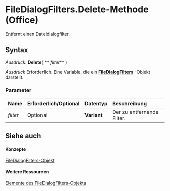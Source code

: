 
# FileDialogFilters.Delete-Methode (Office)

Entfernt einen Dateidialogfilter.


## Syntax

 _Ausdruck_. **Delete**( ** _filter_** )

 _Ausdruck_ Erforderlich. Eine Variable, die ein **[FileDialogFilters](a74663cf-ad63-e41a-8d5e-e51e8a20c173.md)** -Objekt darstellt.


### Parameter



|**Name**|**Erforderlich/Optional**|**Datentyp**|**Beschreibung**|
|:-----|:-----|:-----|:-----|
| _filter_|Optional|**Variant**|Der zu entfernende Filter.|

## Siehe auch


#### Konzepte


[FileDialogFilters-Objekt](a74663cf-ad63-e41a-8d5e-e51e8a20c173.md)
#### Weitere Ressourcen


[Elemente des FileDialogFilters-Objekts](http://msdn.microsoft.com/library/badd8f49-3f59-837f-ed20-a4a849910d4c%28Office.15%29.aspx)